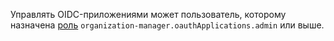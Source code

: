 Управлять OIDC-приложениями может пользователь, которому назначена [роль](../../organization/security/index.md#organization-manager-oauthApplications-admin) `organization-manager.oauthApplications.admin` или выше.